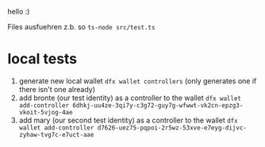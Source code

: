 hello :)

Files ausfuehren z.b. so `ts-node src/test.ts`

# local tests

1. generate new local wallet `dfx wallet controllers` (only generates one if there isn't one already)
2. add bronte (our test identity) as a controller to the wallet `dfx wallet add-controller 6dhkj-uu4ze-3qi7y-c3g72-guy7g-wfwwt-vk2cn-epzg3-vkoit-5vjog-4ae`
3. add mary (our second test identity) as a controller to the wallet `dfx wallet add-controller d7626-uez75-pqpoi-2r5wz-53xve-e7eyg-dijvc-zyhaw-tvg7c-e7uct-aae`
